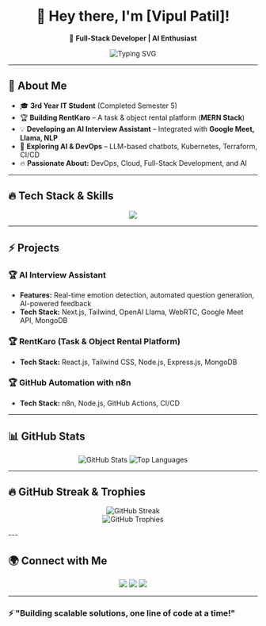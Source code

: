 <h1 align="center">👋 Hey there, I'm [Vipul Patil]!</h1>
<p align="center">
  🚀 <strong>  Full-Stack Developer | AI Enthusiast</strong>  
</p>

<p align="center">
  <img src="https://readme-typing-svg.demolab.com?font=Fira+Code&pause=1000&center=true&vCenter=true&width=500&lines=3rd+Year+IT+Student;DevOps+%7C+MERN+%7C+AI+Enthusiast;Building+AI+Interview+Assistant;Working+on+RentKaro+%7C+Freelance+Broker;" alt="Typing SVG">
</p>

---

## 🚀 About Me
- 🎓 **3rd Year IT Student** (Completed Semester 5)  
- 🏆 **Building RentKaro** – A task & object rental platform (**MERN Stack**)  
- 💡 **Developing an AI Interview Assistant** – Integrated with **Google Meet, Llama, NLP**  
- 🤖 **Exploring AI & DevOps** – LLM-based chatbots, Kubernetes, Terraform, CI/CD  
- 🔥 **Passionate About:** DevOps, Cloud, Full-Stack Development, and AI  

---

## 🔥 Tech Stack & Skills  
<p align="center">
  <img src="https://skillicons.dev/icons?i=react,nextjs,nodejs,express,mongodb,tailwind,js,ts,python,docker,kubernetes,aws,git,github,linux,bash,figma,pr,ae" />
</p>

---

## ⚡ Projects  
### 🏆 **AI Interview Assistant**  
- **Features:** Real-time emotion detection, automated question generation, AI-powered feedback  
- **Tech Stack:** Next.js, Tailwind, OpenAI Llama, WebRTC, Google Meet API, MongoDB  

### 🏆 **RentKaro** (Task & Object Rental Platform)  
- **Tech Stack:** React.js, Tailwind CSS, Node.js, Express.js, MongoDB  

### 🏆 **GitHub Automation with n8n**  
- **Tech Stack:** n8n, Node.js, GitHub Actions, CI/CD  

---

## 📊 GitHub Stats  
<p align="center">
  <img src="https://github-readme-stats.vercel.app/api?username=your-username&show_icons=true&theme=radical" alt="GitHub Stats">
  <img src="https://github-readme-stats.vercel.app/api/top-langs/?username=your-username&layout=compact&theme=radical" alt="Top Languages">
</p>

---

## 🔥 GitHub Streak & Trophies  
<p align="center">
  <img src="https://github-readme-streak-stats.herokuapp.com/?user=your-username&theme=radical" alt="GitHub Streak">
  <br>
  <img src="https://github-profile-trophy.vercel.app/?username=your-username&theme=radical" alt="GitHub Trophies">
</p> 
---

## 🌍 Connect with Me  
<p align="center">
  <a href="mailto:vipulpatil2500@gmail.com"><img src="https://img.shields.io/badge/Email-D14836?style=for-the-badge&logo=gmail&logoColor=white"/></a>
  <a href="https://www.linkedin.com/in/vipul-space/"><img src="https://img.shields.io/badge/LinkedIn-0077B5?style=for-the-badge&logo=linkedin&logoColor=white"/></a>
  <a href="https://github.com/vipul-space23"><img src="https://img.shields.io/badge/GitHub-100000?style=for-the-badge&logo=github&logoColor=white"/></a>
</p>

---

### ⚡ "Building scalable solutions, one line of code at a time!"  
